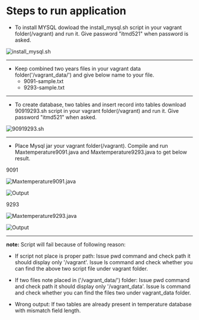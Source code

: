 
# Steps to run application

* To install MYSQL dowload the install_mysql.sh script in your vagrant folder(/vagrant) and run it. Give password "itmd521" when password is asked.

![install_mysql.sh](https://github.com/illinoistech-itm/mvishwakarma/blob/master/ITMD-521/Week-04/scripts)

------------------

* Keep combined two years files in your vagrant data folder('/vagrant_data/') and give below name to your file.
  	* 9091-sample.txt 
 	* 9293-sample.txt

----------------

* To create database, two tables and insert record into tables download 90919293.sh script in your vagrant folder(/vagrant) and run it. Give password "itmd521" when asked. 

![90919293.sh](https://github.com/illinoistech-itm/mvishwakarma/blob/master/ITMD-521/Week-04/scripts)

--------------------------

* Place Mysql jar your vagrant folder(/vagrant). Compile and run Maxtemperature9091.java and Maxtemperature9293.java to get below result.

9091

![Maxtemperature9091.java](https://github.com/illinoistech-itm/mvishwakarma/tree/master/ITMD-521/Week-04/code)

![Output](https://github.com/illinoistech-itm/mvishwakarma/blob/master/ITMD-521/Week-04/images/9091_java1.JPG)

9293

![Maxtemperature9293.java](https://github.com/illinoistech-itm/mvishwakarma/tree/master/ITMD-521/Week-04/code)

![Output](https://github.com/illinoistech-itm/mvishwakarma/blob/master/ITMD-521/Week-04/images/9293_java.JPG)

-----------------------------
**note:** 
Script will fail because of following reason:

* If script not place is proper path:
Issue pwd command and check path it should display only '/vagrant'. Issue ls command and check whether you can find the above two script file under vagrant folder.

* If two files note placed in ('/vagrant_data/') folder:
Issue pwd command and check path it should display only '/vagrant_data'. Issue ls command and check whether you can find the files two under vagrant_data folder.

* Wrong output: If two tables are already present in temperature database with mismatch field length.



